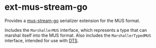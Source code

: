 # ext-mus-stream-go
Provides a [mus-stream-go](https://github.com/mus-format/mus-go) serializer 
extension for the MUS format.

Includes the `MarshallerMUS` interface, which represents a type that can marshal
itself into the MUS format. Also includes the `MarshallerTypedMUS` interface, 
intended for use with [DTS](https://github.com/mus-format/mus-stream-dts-go).